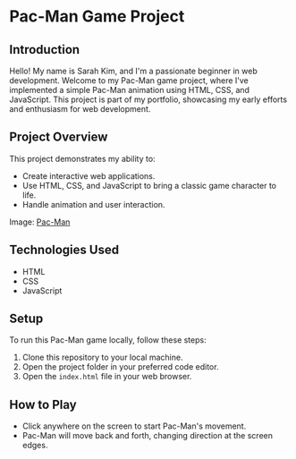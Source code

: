 # Pac-Man Game Project

## Introduction

Hello! My name is Sarah Kim, and I'm a passionate beginner in web development. Welcome to my Pac-Man game project, where I've implemented a simple Pac-Man animation using HTML, CSS, and JavaScript. This project is part of my portfolio, showcasing my early efforts and enthusiasm for web development.

## Project Overview

This project demonstrates my ability to:

- Create interactive web applications.
- Use HTML, CSS, and JavaScript to bring a classic game character to life.
- Handle animation and user interaction.

Image: [Pac-Man](./PacMan1.png)

## Technologies Used

- HTML
- CSS
- JavaScript

## Setup

To run this Pac-Man game locally, follow these steps:

1. Clone this repository to your local machine.
2. Open the project folder in your preferred code editor.
3. Open the `index.html` file in your web browser.

## How to Play

- Click anywhere on the screen to start Pac-Man's movement.
- Pac-Man will move back and forth, changing direction at the screen edges.
